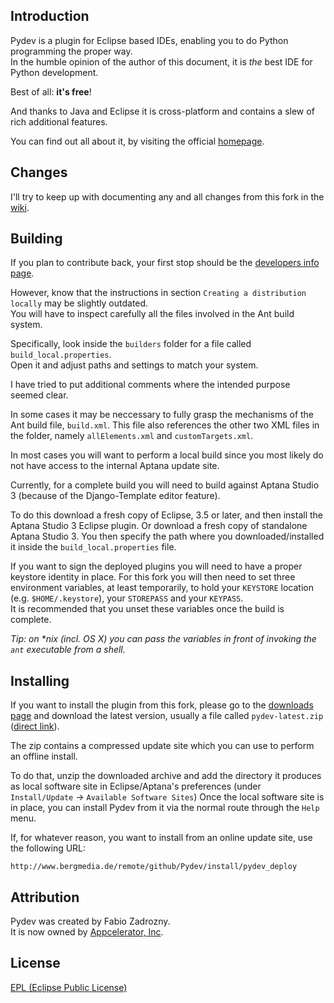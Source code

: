 Introduction
------------

Pydev is a plugin for Eclipse based IDEs, enabling you to do Python programming the proper way.  
In the humble opinion of the author of this document, it is _the_ best IDE for Python development.  

Best of all: **it's free**!  

And thanks to Java and Eclipse it is cross-platform and contains a slew of rich additional features.

You can find out all about it, by visiting the official [homepage](http://pydev.org). 

Changes
-------

I'll try to keep up with documenting any and all changes from this fork in the [wiki](http://github.com/andreberg/Pydev/wiki/Changelog).


Building
--------

If you plan to contribute back, your first stop should be the [developers info page](http://www.pydev.org/developers.htm).  

However, know that the instructions in section `Creating a distribution locally` may be slightly outdated.  
You will have to inspect carefully all the files involved in the Ant build system.

Specifically, look inside the `builders` folder for a file called `build_local.properties`.  
Open it and adjust paths and settings to match your system. 

I have tried to put additional comments where the intended purpose seemed clear.

In some cases it may be neccessary to fully grasp the mechanisms of the Ant build file, `build.xml`.
This file also references the other two XML files in the folder,  namely `allElements.xml` and `customTargets.xml`.

In most cases you will want to perform a local build since you most likely do not have access to the internal Aptana update site.

Currently, for a complete build you will need to build against Aptana Studio 3 (because of the Django-Template editor feature). 
 
To do this download a fresh copy of Eclipse, 3.5 or later, and then install the Aptana Studio 3 Eclipse plugin.
Or download a fresh copy of standalone Aptana Studio 3. You then specify the path where you downloaded/installed it inside the `build_local.properties` file.

If you want to sign the deployed plugins you will need to have a proper keystore identity in place.
For this fork you will then need to set three environment variables, at least temporarily, to hold your `KEYSTORE` location (e.g. `$HOME/.keystore`), your `STOREPASS` and your `KEYPASS`.   
It is recommended that you unset these variables once the build is complete.

_Tip: on *nix (incl. OS X) you can pass the variables in front of invoking the `ant` executable from a shell._

Installing
----------

If you want to install the plugin from this fork, please go to the [downloads page](http://github.com/andreberg/Pydev/downloads) and download the latest version, usually a file called `pydev-latest.zip` ([direct link](http://github.com/andreberg/Pydev/downloads/pydev-latest.zip)).

The zip contains a compressed update site which you can use to perform an offline install.

To do that, unzip the downloaded archive and add the directory it produces as local software site in Eclipse/Aptana's preferences (under `Install/Update` → `Available Software Sites`)
Once the local software site is in place, you can install Pydev from it via the normal route through the `Help` menu.

If, for whatever reason, you want to install from an online update site, use the following URL:

`http://www.bergmedia.de/remote/github/Pydev/install/pydev_deploy`


Attribution
-----------

Pydev was created by Fabio Zadrozny.  
It is now owned by [Appcelerator, Inc](http://www.appcelerator.com).

License
-------

[EPL (Eclipse Public License)](http://www.eclipse.org/legal/epl-v10.html)